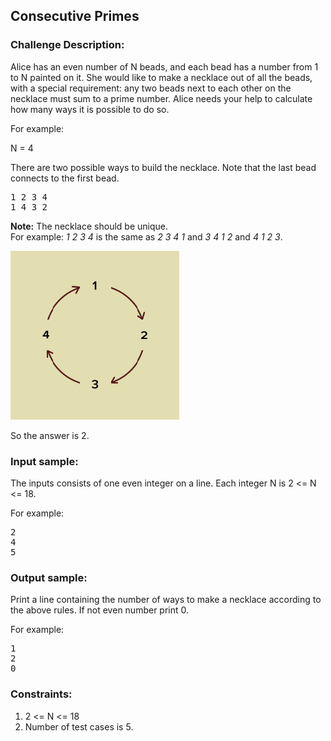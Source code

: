 <h2>Consecutive Primes</h2>

<h3>Challenge Description:</h3>

<p>
    Alice has an even number of N beads, and each bead has a number from 1 to N painted on it. She would like to make
    a necklace out of all the beads, with a special requirement: any two beads next to each other on the necklace must
    sum to a prime number. Alice needs your help to calculate how many ways it is possible to do so.
</p>

<p>For example:</p>

<p>
    N = 4
</p>

<p>
    There are two possible ways to build the necklace. Note that the last bead connects to the first bead.
</p>

<pre>1 2 3 4
1 4 3 2
</pre>

<p>
<b>Note:</b> The necklace should be unique.<br>
    For example: <i>1 2 3 4</i> is the same as <i>2 3 4 1</i> and <i>3 4 1 2</i> and <i>4 1 2 3</i>.
</p>

<p>
    <img src="assets/fig-1.png" alt="Figure 1">
</p>

<p>
    So the answer is 2.
</p>

<h3>Input sample:</h3>

<p>
    The inputs consists of one even integer on a line. Each integer N is 2 &lt;= N &lt;= 18.
</p>

<p>For example:</p>

<pre class="description-input-output">2
4
5</pre>

<h3>Output sample:</h3>

<p>Print a line containing the number of ways to make a necklace according to the above rules. If not even number print 0.</p>

<p>For example:</p>

<pre class="description-input-output">1
2
0</pre>

<h3>Constraints:</h3>

<ol>
<li>2 &lt;= N &lt;= 18</li>
<li>Number of test cases is 5.</li>
</ol>
